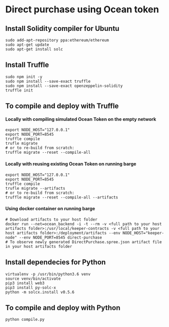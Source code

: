 # Direct purchase using Ocean token

## Install Solidity compiler for Ubuntu
```
sudo add-apt-repository ppa:ethereum/ethereum
sudo apt-get update
sudo apt-get install solc
```
## Install Truffle
```
sudo npm init -y
sudo npm install --save-exact truffle
sudo npm install --save-exact openzeppelin-solidity
truffle init
```
## To compile and deploy with Truffle
#### Locally with compiling simulated Ocean Token on the empty network
```
export NODE_HOST="127.0.0.1"
export NODE_PORT=8545
truffle compile
trufle migrate
# or to re-build from scratch:
truffle migrate --reset --compile-all
```
#### Locally with reusing existing Ocean Token on running barge
```
export NODE_HOST="127.0.0.1"
export NODE_PORT=8545
truffle compile
trufle migrate --artifacts
# or to re-build from scratch:
truffle migrate --reset --compile-all --artifacts
```
#### Using docker container on running barge
```
# Download artifacts to your host folder
docker run --net=ocean_backend -i -t --rm -v <full path to your host artifacts folder>:/usr/local/keeper-contracts -v <full path to your host artifacts folder>:/deployment/artifacts --env NODE_HOST="keeper-node" --env NODE_PORT=8545 direct-purchase
# To observe newly generated DirectPurchase.spree.json artifact file in your host artifacts folder
```
## Install dependecies for Python
```
virtualenv -p /usr/bin/python3.6 venv
source venv/bin/activate
pip3 install web3
pip3 install py-solc-x
python -m solcx.install v0.5.6
```
## To compile and deploy with Python
```
python compile.py
```
